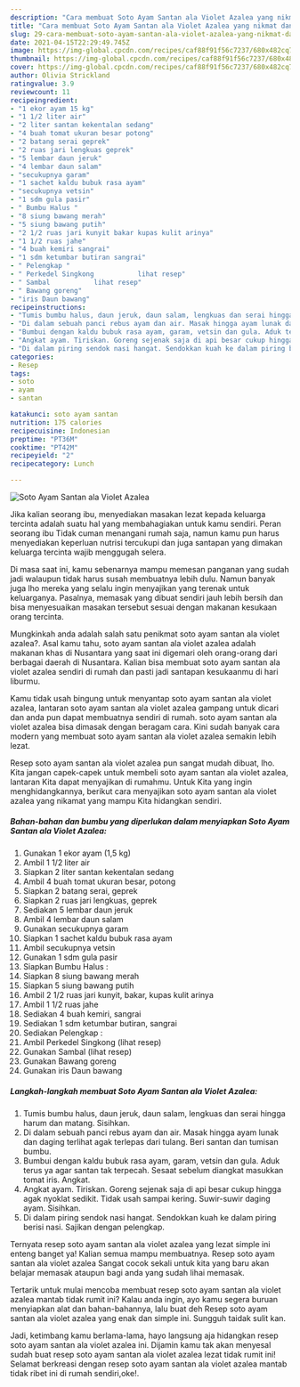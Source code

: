```yaml
---
description: "Cara membuat Soto Ayam Santan ala Violet Azalea yang nikmat dan Mudah Dibuat"
title: "Cara membuat Soto Ayam Santan ala Violet Azalea yang nikmat dan Mudah Dibuat"
slug: 29-cara-membuat-soto-ayam-santan-ala-violet-azalea-yang-nikmat-dan-mudah-dibuat
date: 2021-04-15T22:29:49.745Z
image: https://img-global.cpcdn.com/recipes/caf88f91f56c7237/680x482cq70/soto-ayam-santan-ala-violet-azalea-foto-resep-utama.jpg
thumbnail: https://img-global.cpcdn.com/recipes/caf88f91f56c7237/680x482cq70/soto-ayam-santan-ala-violet-azalea-foto-resep-utama.jpg
cover: https://img-global.cpcdn.com/recipes/caf88f91f56c7237/680x482cq70/soto-ayam-santan-ala-violet-azalea-foto-resep-utama.jpg
author: Olivia Strickland
ratingvalue: 3.9
reviewcount: 11
recipeingredient:
- "1 ekor ayam 15 kg"
- "1 1/2 liter air"
- "2 liter santan kekentalan sedang"
- "4 buah tomat ukuran besar potong"
- "2 batang serai geprek"
- "2 ruas jari lengkuas geprek"
- "5 lembar daun jeruk"
- "4 lembar daun salam"
- "secukupnya garam"
- "1 sachet kaldu bubuk rasa ayam"
- "secukupnya vetsin"
- "1 sdm gula pasir"
- " Bumbu Halus "
- "8 siung bawang merah"
- "5 siung bawang putih"
- "2 1/2 ruas jari kunyit bakar kupas kulit arinya"
- "1 1/2 ruas jahe"
- "4 buah kemiri sangrai"
- "1 sdm ketumbar butiran sangrai"
- " Pelengkap "
- " Perkedel Singkong           lihat resep"
- " Sambal           lihat resep"
- " Bawang goreng"
- "iris Daun bawang"
recipeinstructions:
- "Tumis bumbu halus, daun jeruk, daun salam, lengkuas dan serai hingga harum dan matang. Sisihkan."
- "Di dalam sebuah panci rebus ayam dan air. Masak hingga ayam lunak dan daging terlihat agak terlepas dari tulang. Beri santan dan tumisan bumbu."
- "Bumbui dengan kaldu bubuk rasa ayam, garam, vetsin dan gula. Aduk terus ya agar santan tak terpecah. Sesaat sebelum diangkat masukkan tomat iris. Angkat."
- "Angkat ayam. Tiriskan. Goreng sejenak saja di api besar cukup hingga agak nyoklat sedikit. Tidak usah sampai kering. Suwir-suwir daging ayam. Sisihkan."
- "Di dalam piring sendok nasi hangat. Sendokkan kuah ke dalam piring berisi nasi. Sajikan dengan pelengkap."
categories:
- Resep
tags:
- soto
- ayam
- santan

katakunci: soto ayam santan 
nutrition: 175 calories
recipecuisine: Indonesian
preptime: "PT36M"
cooktime: "PT42M"
recipeyield: "2"
recipecategory: Lunch

---
```



![Soto Ayam Santan ala Violet Azalea](https://img-global.cpcdn.com/recipes/caf88f91f56c7237/680x482cq70/soto-ayam-santan-ala-violet-azalea-foto-resep-utama.jpg)

Jika kalian seorang ibu, menyediakan masakan lezat kepada keluarga tercinta adalah suatu hal yang membahagiakan untuk kamu sendiri. Peran seorang ibu Tidak cuman menangani rumah saja, namun kamu pun harus menyediakan keperluan nutrisi tercukupi dan juga santapan yang dimakan keluarga tercinta wajib menggugah selera.

Di masa  saat ini, kamu sebenarnya mampu memesan panganan yang sudah jadi walaupun tidak harus susah membuatnya lebih dulu. Namun banyak juga lho mereka yang selalu ingin menyajikan yang terenak untuk keluarganya. Pasalnya, memasak yang dibuat sendiri jauh lebih bersih dan bisa menyesuaikan masakan tersebut sesuai dengan makanan kesukaan orang tercinta. 



Mungkinkah anda adalah salah satu penikmat soto ayam santan ala violet azalea?. Asal kamu tahu, soto ayam santan ala violet azalea adalah makanan khas di Nusantara yang saat ini digemari oleh orang-orang dari berbagai daerah di Nusantara. Kalian bisa membuat soto ayam santan ala violet azalea sendiri di rumah dan pasti jadi santapan kesukaanmu di hari liburmu.

Kamu tidak usah bingung untuk menyantap soto ayam santan ala violet azalea, lantaran soto ayam santan ala violet azalea gampang untuk dicari dan anda pun dapat membuatnya sendiri di rumah. soto ayam santan ala violet azalea bisa dimasak dengan beragam cara. Kini sudah banyak cara modern yang membuat soto ayam santan ala violet azalea semakin lebih lezat.

Resep soto ayam santan ala violet azalea pun sangat mudah dibuat, lho. Kita jangan capek-capek untuk membeli soto ayam santan ala violet azalea, lantaran Kita dapat menyajikan di rumahmu. Untuk Kita yang ingin menghidangkannya, berikut cara menyajikan soto ayam santan ala violet azalea yang nikamat yang mampu Kita hidangkan sendiri.

<!--inarticleads1-->

##### Bahan-bahan dan bumbu yang diperlukan dalam menyiapkan Soto Ayam Santan ala Violet Azalea:

1. Gunakan 1 ekor ayam (1,5 kg)
1. Ambil 1 1/2 liter air
1. Siapkan 2 liter santan kekentalan sedang
1. Ambil 4 buah tomat ukuran besar, potong
1. Siapkan 2 batang serai, geprek
1. Siapkan 2 ruas jari lengkuas, geprek
1. Sediakan 5 lembar daun jeruk
1. Ambil 4 lembar daun salam
1. Gunakan secukupnya garam
1. Siapkan 1 sachet kaldu bubuk rasa ayam
1. Ambil secukupnya vetsin
1. Gunakan 1 sdm gula pasir
1. Siapkan  Bumbu Halus :
1. Siapkan 8 siung bawang merah
1. Siapkan 5 siung bawang putih
1. Ambil 2 1/2 ruas jari kunyit, bakar, kupas kulit arinya
1. Ambil 1 1/2 ruas jahe
1. Sediakan 4 buah kemiri, sangrai
1. Sediakan 1 sdm ketumbar butiran, sangrai
1. Sediakan  Pelengkap :
1. Ambil  Perkedel Singkong           (lihat resep)
1. Gunakan  Sambal           (lihat resep)
1. Gunakan  Bawang goreng
1. Gunakan iris Daun bawang




<!--inarticleads2-->

##### Langkah-langkah membuat Soto Ayam Santan ala Violet Azalea:

1. Tumis bumbu halus, daun jeruk, daun salam, lengkuas dan serai hingga harum dan matang. Sisihkan.
1. Di dalam sebuah panci rebus ayam dan air. Masak hingga ayam lunak dan daging terlihat agak terlepas dari tulang. Beri santan dan tumisan bumbu.
1. Bumbui dengan kaldu bubuk rasa ayam, garam, vetsin dan gula. Aduk terus ya agar santan tak terpecah. Sesaat sebelum diangkat masukkan tomat iris. Angkat.
1. Angkat ayam. Tiriskan. Goreng sejenak saja di api besar cukup hingga agak nyoklat sedikit. Tidak usah sampai kering. Suwir-suwir daging ayam. Sisihkan.
1. Di dalam piring sendok nasi hangat. Sendokkan kuah ke dalam piring berisi nasi. Sajikan dengan pelengkap.




Ternyata resep soto ayam santan ala violet azalea yang lezat simple ini enteng banget ya! Kalian semua mampu membuatnya. Resep soto ayam santan ala violet azalea Sangat cocok sekali untuk kita yang baru akan belajar memasak ataupun bagi anda yang sudah lihai memasak.

Tertarik untuk mulai mencoba membuat resep soto ayam santan ala violet azalea mantab tidak rumit ini? Kalau anda ingin, ayo kamu segera buruan menyiapkan alat dan bahan-bahannya, lalu buat deh Resep soto ayam santan ala violet azalea yang enak dan simple ini. Sungguh taidak sulit kan. 

Jadi, ketimbang kamu berlama-lama, hayo langsung aja hidangkan resep soto ayam santan ala violet azalea ini. Dijamin kamu tak akan menyesal sudah buat resep soto ayam santan ala violet azalea lezat tidak rumit ini! Selamat berkreasi dengan resep soto ayam santan ala violet azalea mantab tidak ribet ini di rumah sendiri,oke!.

